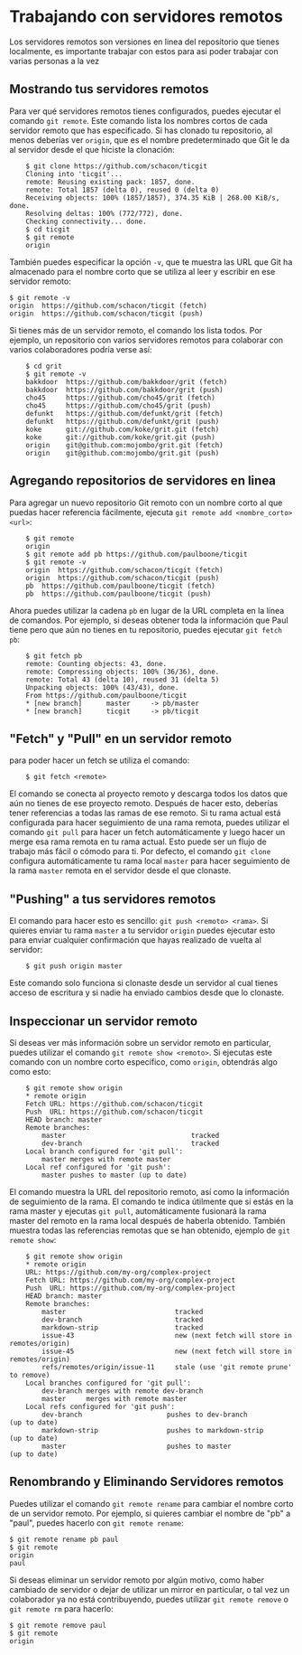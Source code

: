 # Trabajando con  servidores remotos

Los servidores remotos son versiones en linea del repositorio que tienes localmente, es importante trabajar con estos para asi poder trabajar con varias personas a la vez

## Mostrando tus servidores remotos
Para ver qué servidores remotos tienes configurados, puedes ejecutar el comando `git remote`. Este comando lista los nombres cortos de cada servidor remoto que has especificado. Si has clonado tu repositorio, al menos deberías ver `origin`, que es el nombre predeterminado que Git le da al servidor desde el que hiciste la clonación:
```
    $ git clone https://github.com/schacon/ticgit
    Cloning into 'ticgit'...
    remote: Reusing existing pack: 1857, done.
    remote: Total 1857 (delta 0), reused 0 (delta 0)
    Receiving objects: 100% (1857/1857), 374.35 KiB | 268.00 KiB/s, done.
    Resolving deltas: 100% (772/772), done.
    Checking connectivity... done.
    $ cd ticgit
    $ git remote
    origin
```
También puedes especificar la opción `-v`, que te muestra las URL que Git ha almacenado para el nombre corto que se utiliza al leer y escribir en ese servidor remoto:
```
$ git remote -v
origin	https://github.com/schacon/ticgit (fetch)
origin	https://github.com/schacon/ticgit (push)
```
Si tienes más de un servidor remoto, el comando los lista todos. Por ejemplo, un repositorio con varios servidores remotos para colaborar con varios colaboradores podría verse así:
```
    $ cd grit
    $ git remote -v
    bakkdoor  https://github.com/bakkdoor/grit (fetch)
    bakkdoor  https://github.com/bakkdoor/grit (push)
    cho45     https://github.com/cho45/grit (fetch)
    cho45     https://github.com/cho45/grit (push)
    defunkt   https://github.com/defunkt/grit (fetch)
    defunkt   https://github.com/defunkt/grit (push)
    koke      git://github.com/koke/grit.git (fetch)
    koke      git://github.com/koke/grit.git (push)
    origin    git@github.com:mojombo/grit.git (fetch)
    origin    git@github.com:mojombo/grit.git (push)
```
## Agregando repositorios de servidores en linea
Para agregar un nuevo repositorio Git remoto con un nombre corto al que puedas hacer referencia fácilmente, ejecuta `git remote add <nombre_corto> <url>`:
```
    $ git remote
    origin
    $ git remote add pb https://github.com/paulboone/ticgit
    $ git remote -v
    origin	https://github.com/schacon/ticgit (fetch)
    origin	https://github.com/schacon/ticgit (push)
    pb	https://github.com/paulboone/ticgit (fetch)
    pb	https://github.com/paulboone/ticgit (push)
```
Ahora puedes utilizar la cadena `pb` en lugar de la URL completa en la línea de comandos. Por ejemplo, si deseas obtener toda la información que Paul tiene pero que aún no tienes en tu repositorio, puedes ejecutar `git fetch pb`:
```
    $ git fetch pb
    remote: Counting objects: 43, done.
    remote: Compressing objects: 100% (36/36), done.
    remote: Total 43 (delta 10), reused 31 (delta 5)
    Unpacking objects: 100% (43/43), done.
    From https://github.com/paulboone/ticgit
    * [new branch]      master     -> pb/master
    * [new branch]      ticgit     -> pb/ticgit
```
## "Fetch" y "Pull" en un servidor remoto
para poder hacer un fetch se utiliza el comando:
```
    $ git fetch <remote>
```
El comando se conecta al proyecto remoto y descarga todos los datos que aún no tienes de ese proyecto remoto. Después de hacer esto, deberías tener referencias a todas las ramas de ese remoto.
Si tu rama actual está configurada para hacer seguimiento de una rama remota, puedes utilizar el comando `git pull` para hacer un fetch automáticamente y luego hacer un merge esa rama remota en tu rama actual. Esto puede ser un flujo de trabajo más fácil o cómodo para ti. Por defecto, el comando `git clone` configura automáticamente tu rama local `master` para hacer seguimiento de la rama `master` remota en el servidor desde el que clonaste.
## "Pushing" a tus servidores remotos
El comando para hacer esto es sencillo: `git push <remoto> <rama>`. Si quieres enviar tu rama `master` a tu servidor `origin` puedes ejecutar esto para enviar cualquier confirmación que hayas realizado de vuelta al servidor:
```
    $ git push origin master
```
Este comando solo funciona si clonaste desde un servidor al cual tienes acceso de escritura y si nadie ha enviado cambios desde que lo clonaste.
## Inspeccionar un servidor remoto
Si deseas ver más información sobre un servidor remoto en particular, puedes utilizar el comando `git remote show <remoto>`. Si ejecutas este comando con un nombre corto específico, como `origin`, obtendrás algo como esto:
```
    $ git remote show origin
    * remote origin
    Fetch URL: https://github.com/schacon/ticgit
    Push  URL: https://github.com/schacon/ticgit
    HEAD branch: master
    Remote branches:
        master                               tracked
        dev-branch                           tracked
    Local branch configured for 'git pull':
        master merges with remote master
    Local ref configured for 'git push':
        master pushes to master (up to date)
```
El comando muestra la URL del repositorio remoto, así como la información de seguimiento de la rama. El comando te indica útilmente que si estás en la rama master y ejecutas `git pull`, automáticamente fusionará la rama master del remoto en la rama local después de haberla obtenido. También muestra todas las referencias remotas que se han obtenido, ejemplo de `git remote show`:
```
    $ git remote show origin
    * remote origin
    URL: https://github.com/my-org/complex-project
    Fetch URL: https://github.com/my-org/complex-project
    Push  URL: https://github.com/my-org/complex-project
    HEAD branch: master
    Remote branches:
        master                           tracked
        dev-branch                       tracked
        markdown-strip                   tracked
        issue-43                         new (next fetch will store in remotes/origin)
        issue-45                         new (next fetch will store in remotes/origin)
        refs/remotes/origin/issue-11     stale (use 'git remote prune' to remove)
    Local branches configured for 'git pull':
        dev-branch merges with remote dev-branch
        master     merges with remote master
    Local refs configured for 'git push':
        dev-branch                     pushes to dev-branch                     (up to date)
        markdown-strip                 pushes to markdown-strip                 (up to date)
        master                         pushes to master                         (up to date)
```
## Renombrando y Eliminando Servidores remotos
Puedes utilizar el comando `git remote rename` para cambiar el nombre corto de un servidor remoto. Por ejemplo, si quieres cambiar el nombre de "pb" a "paul", puedes hacerlo con `git remote rename`:
```
$ git remote rename pb paul
$ git remote
origin
paul
```
Si deseas eliminar un servidor remoto por algún motivo, como haber cambiado de servidor o dejar de utilizar un mirror en particular, o tal vez un colaborador ya no está contribuyendo, puedes utilizar `git remote remove` o `git remote rm` para hacerlo:
```
$ git remote remove paul
$ git remote
origin
```
